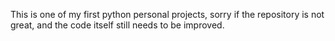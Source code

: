 This is one of my first python personal projects, sorry if the repository is not great, and the code itself still needs to be improved.
